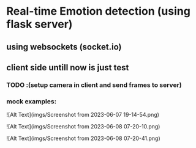 # Real-time Emotion detection (using flask server)
 
## using websockets (socket.io)

## client side untill now is just test

### TODO :(setup camera in client and send frames to server)

### mock examples:
![Alt Text](imgs/Screenshot from 2023-06-07 19-14-54.png)

![Alt Text](imgs/Screenshot from 2023-06-08 07-20-10.png)

![Alt Text](imgs/Screenshot from 2023-06-08 07-20-41.png)

